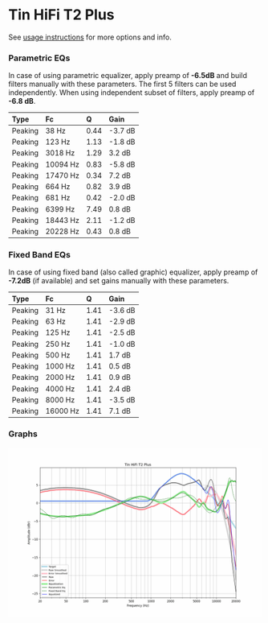 # Tin HiFi T2 Plus
See [usage instructions](https://github.com/jaakkopasanen/AutoEq#usage) for more options and info.

### Parametric EQs
In case of using parametric equalizer, apply preamp of **-6.5dB** and build filters manually
with these parameters. The first 5 filters can be used independently.
When using independent subset of filters, apply preamp of **-6.8 dB**.

| Type    | Fc       |    Q | Gain    |
|:--------|:---------|:-----|:--------|
| Peaking | 38 Hz    | 0.44 | -3.7 dB |
| Peaking | 123 Hz   | 1.13 | -1.8 dB |
| Peaking | 3018 Hz  | 1.29 | 3.2 dB  |
| Peaking | 10094 Hz | 0.83 | -5.8 dB |
| Peaking | 17470 Hz | 0.34 | 7.2 dB  |
| Peaking | 664 Hz   | 0.82 | 3.9 dB  |
| Peaking | 681 Hz   | 0.42 | -2.0 dB |
| Peaking | 6399 Hz  | 7.49 | 0.8 dB  |
| Peaking | 18443 Hz | 2.11 | -1.2 dB |
| Peaking | 20228 Hz | 0.43 | 0.8 dB  |

### Fixed Band EQs
In case of using fixed band (also called graphic) equalizer, apply preamp of **-7.2dB**
(if available) and set gains manually with these parameters.

| Type    | Fc       |    Q | Gain    |
|:--------|:---------|:-----|:--------|
| Peaking | 31 Hz    | 1.41 | -3.6 dB |
| Peaking | 63 Hz    | 1.41 | -2.9 dB |
| Peaking | 125 Hz   | 1.41 | -2.5 dB |
| Peaking | 250 Hz   | 1.41 | -1.0 dB |
| Peaking | 500 Hz   | 1.41 | 1.7 dB  |
| Peaking | 1000 Hz  | 1.41 | 0.5 dB  |
| Peaking | 2000 Hz  | 1.41 | 0.9 dB  |
| Peaking | 4000 Hz  | 1.41 | 2.4 dB  |
| Peaking | 8000 Hz  | 1.41 | -3.5 dB |
| Peaking | 16000 Hz | 1.41 | 7.1 dB  |

### Graphs
![](./Tin%20HiFi%20T2%20Plus.png)